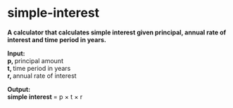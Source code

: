 # simple-interest

<b> A calculator that calculates simple interest given principal, annual rate of interest and time period in years. </b>

<b> Input: </b> <br>
   <b> p, </b> principal amount <br>
   <b> t, </b> time period in years <br>
   <b> r, </b> annual rate of interest <br>
   
<b> Output: </b> <br>
   <b> simple interest </b> = p &times; t &times; r <br>
